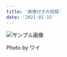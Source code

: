 ```yaml
---
title: '画像付きの投稿'
date: '2021-01-15'
---
```


![サンプル画像](/images/PXL_20201215_002222745.jpg)

<span>Photo by ワイ</span>
